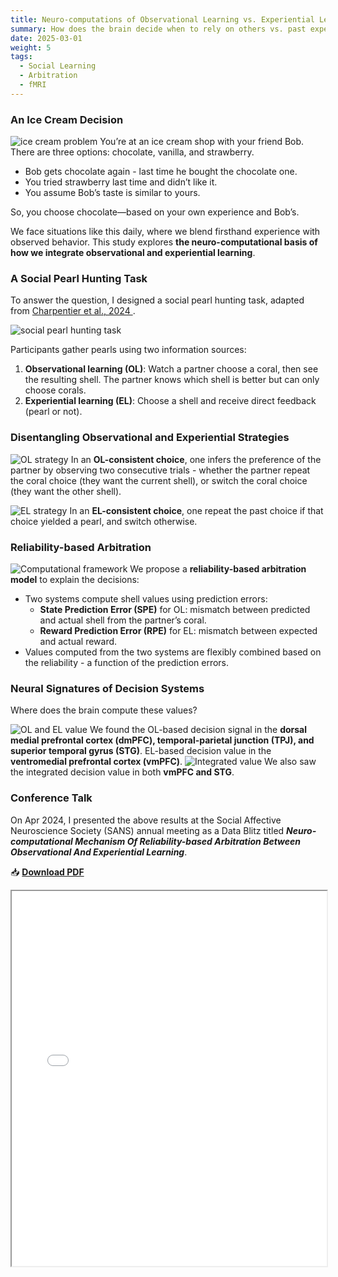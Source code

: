 ```yaml
---
title: Neuro-computations of Observational Learning vs. Experiential Learning
summary: How does the brain decide when to rely on others vs. past experience when making decisions?
date: 2025-03-01
weight: 5
tags:
  - Social Learning
  - Arbitration
  - fMRI
---
```

### An Ice Cream Decision
![ice cream problem](olel_1.png)
You’re at an ice cream shop with your friend Bob. There are three options: chocolate, vanilla, and strawberry.

- Bob gets chocolate again - last time he bought the chocolate one.
- You tried strawberry last time and didn’t like it.
- You assume Bob’s taste is similar to yours.

So, you choose chocolate—based on your own experience and Bob’s.

We face situations like this daily, where we blend firsthand experience with observed behavior. This study explores **the neuro-computational basis of how we integrate observational and experiential learning**.

### A Social Pearl Hunting Task
To answer the question, I designed a social pearl hunting task, adapted from [Charpentier et al., 2024 ](https://www.nature.com/articles/s41467-024-48548-y).

![social pearl hunting task](olel_2.png)

Participants gather pearls using two information sources:
1. **Observational learning (OL)**: Watch a partner choose a coral, then see the resulting shell. The partner knows which shell is better but can only choose corals.
2. **Experiential learning (EL)**: Choose a shell and receive direct feedback (pearl or not).

### Disentangling Observational and Experiential Strategies

![OL strategy](olel_3.png "OL consistent choice: the partner chooses blue-orange coral,, which generates a blue shell. next they repeat their choice, indicating their preference for a blue shell")
In an **OL-consistent choice**, one infers the preference of the partner by observing two consecutive trials - whether the partner repeat the coral choice (they want the current shell), or switch the coral choice (they want the other shell).

![EL strategy](olel_4.png "EL consistent chioce: yourself choose blue and do not see a pearl, the next trial you should switch to yellow") 
In an **EL-consistent choice**, one repeat the past choice if that choice yielded a pearl, and switch otherwise.

### Reliability-based Arbitration

![Computational framework](olel_5.png "Reliability-based arbitration model") 
We propose a **reliability-based arbitration model** to explain the decisions: 
- Two systems compute shell values using prediction errors:
  - **State Prediction Error (SPE)** for OL: mismatch between predicted and actual shell from the partner’s coral.
  - **Reward Prediction Error (RPE)** for EL: mismatch between expected and actual reward.
 - Values computed from the two systems are flexibly combined based on the reliability - a function of the prediction errors. 

### Neural Signatures of Decision Systems

Where does the brain compute these values?

![OL and EL value](olel_6.png) 
We found the OL-based decision signal in the **dorsal medial prefrontal cortex (dmPFC), temporal-parietal junction (TPJ), and superior temporal gyrus (STG)**. EL-based decision value in the **ventromedial prefrontal cortex (vmPFC)**.
![Integrated value](olel_7.png)
We also saw the integrated decision value in both **vmPFC and STG**.


### Conference Talk
On Apr 2024, I presented the above results at the Social Affective Neuroscience Society (SANS) annual meeting as a Data Blitz titled **_Neuro-computational Mechanism Of Reliability-based Arbitration Between Observational And Experiential Learning_**. 

📥 **[Download PDF](uploads/OLEL_poster.pdf)**
<iframe src="/uploads/OLEL_poster.pdf#toolbar=0&navpanes=0&scrollbar=0" width="100%" height="600px"></iframe>

